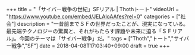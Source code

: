 +++
title =  "「サイバー戦争の世紀」SFリアル | Thothトート"
videoUrl = "https://www.youtube.com/embed/JELAloAAfes?rel=0"
categories = ["社会"]
description = "一昔前までＳＦの世界だったことが、現実になっている。最先端テクノロジーの驚異と、それがもたらす課題や未来に迫る「ＳＦリアル」。今回のテーマは「サイバー戦争」だ。"
tags = ["Thoth","トート","サイバー戦争","SF"]
date = 2018-04-08T17:03:40+09:00
draft = true
+++

